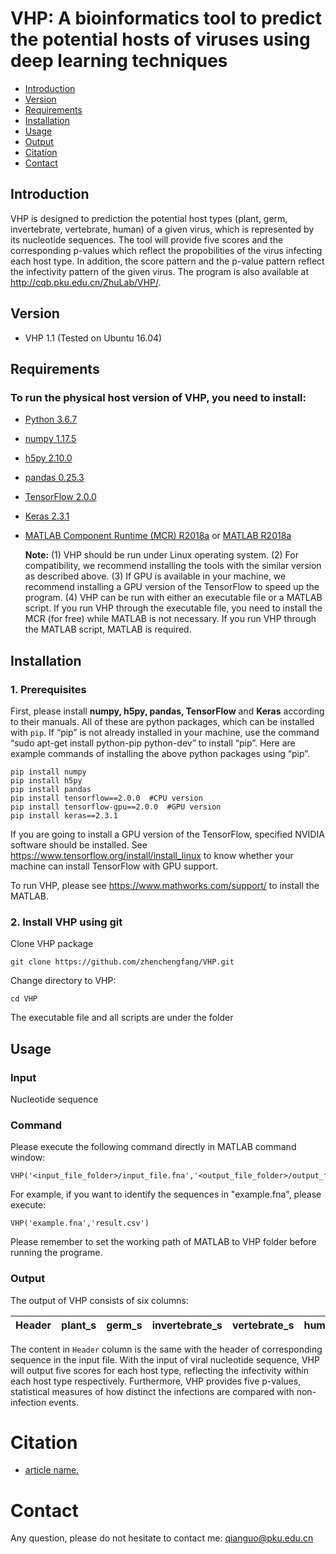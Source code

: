 # VHP: A bioinformatics tool to predict the potential hosts of viruses using deep learning techniques

* [Introduction](#introduction)
* [Version](#version)
* [Requirements](#requirements)
* [Installation](#installation)
* [Usage](#usage)
* [Output](#output)
* [Citation](#citation)
* [Contact](#contact)
    

## Introduction

VHP is designed to prediction the potential host types (plant, germ, invertebrate, vertebrate, human) of a given virus, which is represented by its nucleotide sequences. The tool will provide five scores and the corresponding p-values which reflect the propobilities of the virus infecting each host type. In addition, the score pattern and the p-value pattern reflect the infectivity pattern of the given virus. The program is also available at http://cqb.pku.edu.cn/ZhuLab/VHP/.

## Version
+ VHP 1.1 (Tested on Ubuntu 16.04)

## Requirements
### To run the physical host version of VHP, you need to install:
+ [Python 3.6.7](https://www.python.org/)
+ [numpy 1.17.5](http://www.numpy.org/)
+ [h5py 2.10.0](http://www.h5py.org/)
+ [pandas 0.25.3](https://pandas.pydata.org/)
+ [TensorFlow 2.0.0](https://www.tensorflow.org/)
+ [Keras 2.3.1](https://keras.io/)
+ [MATLAB Component Runtime (MCR) R2018a](https://www.mathworks.com/products/compiler/matlab-runtime.html) or [MATLAB R2018a](https://www.mathworks.com/products/matlab.html)

  **Note:**
(1) VHP should be run under Linux operating system.
(2) For compatibility, we recommend installing the tools with the similar version as described above.
(3) If GPU is available in your machine, we recommend installing a GPU version of the TensorFlow to speed up the program.
(4) VHP can be run with either an executable file or a MATLAB script. If you run VHP through the executable file, you need to install the MCR (for free) while MATLAB is not necessary. If you run VHP through the MATLAB script, MATLAB is required.


## Installation

### 1. Prerequisites
  
  First, please install **numpy, h5py, pandas, TensorFlow** and **Keras** according to their manuals. All of these are python packages, which can be installed with ``pip``. If “pip” is not already installed in your machine, use the command “sudo apt-get install python-pip python-dev” to install “pip”. Here are example commands of installing the above python packages using “pip”.
    
    pip install numpy
    pip install h5py
    pip install pandas
    pip install tensorflow==2.0.0  #CPU version
    pip install tensorflow-gpu==2.0.0  #GPU version
    pip install keras==2.3.1
    
  If you are going to install a GPU version of the TensorFlow, specified NVIDIA software should be installed. See https://www.tensorflow.org/install/install_linux to know whether your machine can install TensorFlow with GPU support.  
    
  To run VHP, please  see https://www.mathworks.com/support/ to install the MATLAB.  
  
### 2. Install VHP using git
  
  Clone VHP package
  
    git clone https://github.com/zhenchengfang/VHP.git
    
  Change directory to VHP:
  
    cd VHP
    
  The executable file and all scripts are under the folder
  

## Usage

### Input

  Nucleotide sequence
  
### Command

  Please execute the following command directly in MATLAB command window:
  
    VHP('<input_file_folder>/input_file.fna','<output_file_folder>/output_file.csv')
    
  For example, if you want to identify the sequences in "example.fna", please execute:
  
    VHP('example.fna','result.csv')
    
  Please remember to set the working path of MATLAB to VHP folder before running the programe.
  
### Output

The output of VHP consists of six columns:

Header | plant_s | germ_s | invertebrate_s | vertebrate_s | human_s | plant_p | germ_p | invertebrate_p | vertebrate_p | human_p |
------ | ------- | ------ | -------------- | ------------ | ------- | ------- | ------ | -------------- | ------------ | ------- |

The content in `Header` column is the same with the header of corresponding sequence in the input file. With the input of viral nucleotide sequence, VHP will output five scores for each host type, reflecting the infectivity within each host type respectively. Furthermore, VHP provides five p-values, statistical measures of how distinct the infections are compared with non-infection events.



# Citation
+ [article name.](link)


# Contact
Any question, please do not hesitate to contact me: qianguo@pku.edu.cn
